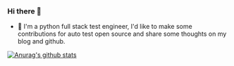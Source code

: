 ### Hi there 👋

- 🌱 I'm a python full stack test engineer, I'd like to make some contributions for auto test open source and share some thoughts on my blog and github.

[![Anurag's github stats](https://github-readme-stats.vercel.app/api?username=Pactortester)](https://github.com/Pactortester/github-readme-stats)


<!--
**Pactortester/Pactortester** is a ✨ _special_ ✨ repository because its `README.md` (this file) appears on your GitHub profile.

Here are some ideas to get you started:

- 🔭 I’m currently working on ...
- 🌱 I’m currently learning ...
- 👯 I’m looking to collaborate on ...
- 🤔 I’m looking for help with ...
- 💬 Ask me about ...
- 📫 How to reach me: ...
- 😄 Pronouns: ...
- ⚡ Fun fact: ...
-->
